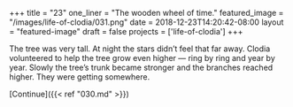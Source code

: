 +++
title = "23"
one_liner = "The wooden wheel of time."
featured_image = "/images/life-of-clodia/031.png"
date = 2018-12-23T14:20:42-08:00
layout = "featured-image"
draft = false
projects = ['life-of-clodia']
+++

The tree was very tall. At night the stars didn’t feel that far away. Clodia volunteered to help the tree grow even higher — ring by ring and year by year. Slowly the tree’s trunk became stronger and the branches reached higher. They were getting somewhere.

[Continue]({{< ref "030.md" >}})
